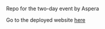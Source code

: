 Repo for the two-day event by Aspera

Go to the deployed website <a href="https://ad-ventures.aspera.in">here</a> 
